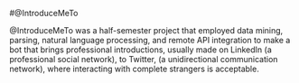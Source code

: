 #@IntroduceMeTo

@IntroduceMeTo was a half-semester project that employed data mining, parsing, natural language processing, and remote API integration to make a bot that brings professional introductions, usually made on LinkedIn (a professional social network), to Twitter, (a unidirectional communication network), where interacting with complete strangers is acceptable.